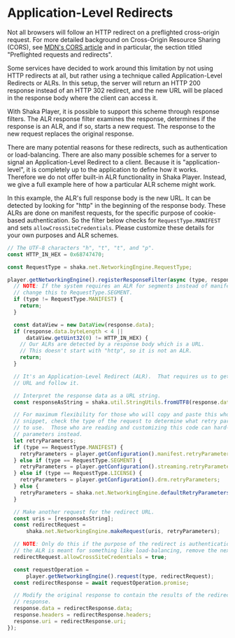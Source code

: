 # Application-Level Redirects

Not all browsers will follow an HTTP redirect on a preflighted cross-origin
request.  For more detailed background on Cross-Origin Resource Sharing (CORS),
see [MDN's CORS article](https://developer.mozilla.org/en-US/docs/Web/HTTP/CORS)
and in particular, the section titled "Preflighted requests and redirects".

Some services have decided to work around this limitation by not using HTTP
redirects at all, but rather using a technique called Application-Level
Redirects or ALRs.  In this setup, the server will return an HTTP 200 response
instead of an HTTP 302 redirect, and the new URL will be placed in the response
body where the client can access it.

With Shaka Player, it is possible to support this scheme through response
filters.  The ALR response filter examines the response, determines if the
response is an ALR, and if so, starts a new request.  The response to the new
request replaces the original response.

There are many potential reasons for these redirects, such as authentication or
load-balancing.  There are also many possible schemes for a server to signal an
Application-Level Redirect to a client.  Because it is "application-level", it
is completely up to the application to define how it works.  Therefore we do not
offer built-in ALR functionality in Shaka Player.  Instead, we give a full
example here of how a particular ALR scheme might work.

In this example, the ALR's full response body is the new URL.  It can be
detected by looking for "http" in the beginning of the response body.  These
ALRs are done on manifest requests, for the specific purpose of cookie-based
authentication.  So the filter below checks for `RequestType.MANIFEST` and sets
`allowCrossSiteCredentials`.  Please customize these details for your own
purposes and ALR schemes.

```js
// The UTF-8 characters "h", "t", "t", and "p".
const HTTP_IN_HEX = 0x68747470;

const RequestType = shaka.net.NetworkingEngine.RequestType;

player.getNetworkingEngine().registerResponseFilter(async (type, response) => {
  // NOTE: If the system requires an ALR for segments instead of manifests,
  // change this to RequestType.SEGMENT.
  if (type != RequestType.MANIFEST) {
    return;
  }

  const dataView = new DataView(response.data);
  if (response.data.byteLength < 4 ||
      dataView.getUint32(0) != HTTP_IN_HEX) {
    // Our ALRs are detected by a response body which is a URL.
    // This doesn't start with "http", so it is not an ALR.
    return;
  }

  // It's an Application-Level Redirect (ALR).  That requires us to get the new
  // URL and follow it.

  // Interpret the response data as a URL string.
  const responseAsString = shaka.util.StringUtils.fromUTF8(response.data);

  // For maximum flexibility for those who will copy and paste this whole code
  // snippet, check the type of the request to determine what retry parameters
  // to use.  Those who are reading and customizing this code can hard-code the
  // parameters instead.
  let retryParameters;
  if (type == RequestType.MANIFEST) {
    retryParameters = player.getConfiguration().manifest.retryParameters;
  } else if (type == RequestType.SEGMENT) {
    retryParameters = player.getConfiguration().streaming.retryParameters;
  } else if (type == RequestType.LICENSE) {
    retryParameters = player.getConfiguration().drm.retryParameters;
  } else {
    retryParameters = shaka.net.NetworkingEngine.defaultRetryParameters();
  }

  // Make another request for the redirect URL.
  const uris = [responseAsString];
  const redirectRequest =
      shaka.net.NetworkingEngine.makeRequest(uris, retryParameters);

  // NOTE: Only do this if the purpose of the redirect is authentication.  If
  // the ALR is meant for something like load-balancing, remove the next line.
  redirectRequest.allowCrossSiteCredentials = true;

  const requestOperation =
      player.getNetworkingEngine().request(type, redirectRequest);
  const redirectResponse = await requestOperation.promise;

  // Modify the original response to contain the results of the redirect
  // response.
  response.data = redirectResponse.data;
  response.headers = redirectResponse.headers;
  response.uri = redirectResponse.uri;
});
```
